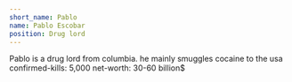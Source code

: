 ```yaml
---
short_name: Pablo
name: Pablo Escobar
position: Drug lord
---
```

Pablo is a drug lord from columbia. he mainly smuggles cocaine to the usa
confirmed-kills: 5,000
net-worth: 30-60 billion$
